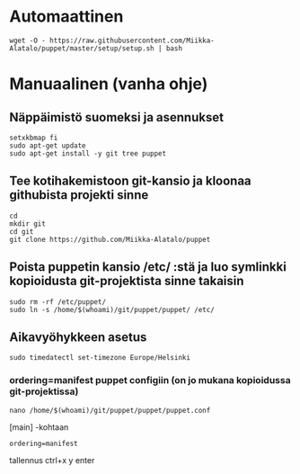 # Automaattinen
```
wget -O - https://raw.githubusercontent.com/Miikka-Alatalo/puppet/master/setup/setup.sh | bash
```
# Manuaalinen (vanha ohje)
## Näppäimistö suomeksi ja asennukset
```
setxkbmap fi  
sudo apt-get update  
sudo apt-get install -y git tree puppet  
```
## Tee kotihakemistoon git-kansio ja kloonaa githubista projekti sinne
```
cd  
mkdir git  
cd git  
git clone https://github.com/Miikka-Alatalo/puppet  
``` 
## Poista puppetin kansio /etc/ :stä ja luo symlinkki kopioidusta git-projektista sinne takaisin
```
sudo rm -rf /etc/puppet/  
sudo ln -s /home/$(whoami)/git/puppet/puppet/ /etc/  
```
## Aikavyöhykkeen asetus
```
sudo timedatectl set-timezone Europe/Helsinki
```
  
### ordering=manifest puppet configiin (on jo mukana kopioidussa git-projektissa)
```
nano /home/$(whoami)/git/puppet/puppet/puppet.conf 
```
[main] -kohtaan  
```  
ordering=manifest  
```
tallennus ctrl+x  y  enter
